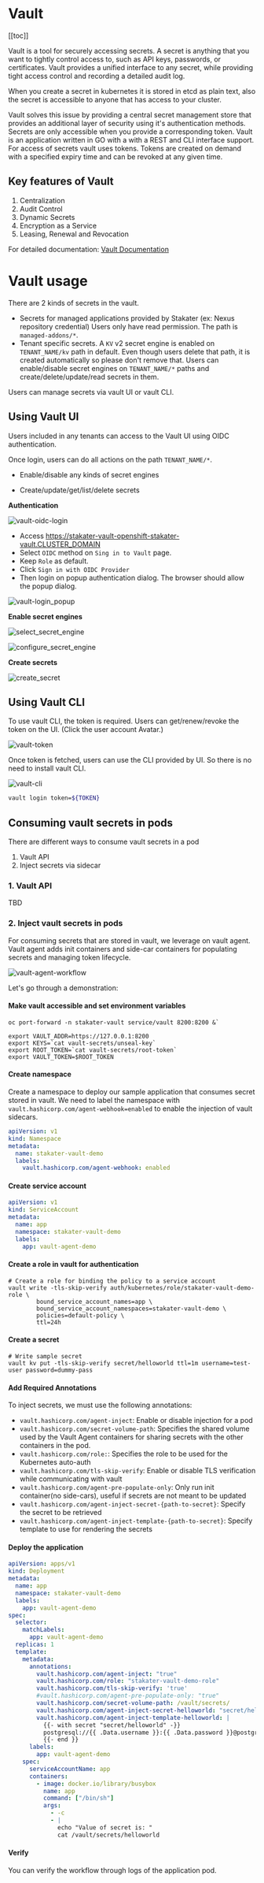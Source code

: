 # Vault

[[toc]]

Vault is a tool for securely accessing secrets. A secret is anything that you want to tightly control access to, such as API keys, passwords, or certificates. 
Vault provides a unified interface to any secret, while providing tight access control and recording a detailed audit log.

When you create a secret in kubernetes it is stored in etcd as plain text, also the secret is accessible to anyone that has access to your cluster.

Vault solves this issue by providing a central secret management store that provides an additional layer of security using it's
authentication methods. Secrets are only accessible when you provide a corresponding token. Vault is an application written in GO with a with a REST and CLI interface support. For access of secrets vault uses tokens.
Tokens are created on demand with a specified expiry time and can be revoked at any given time.

## Key features of Vault

1. Centralization
2. Audit Control
3. Dynamic Secrets
4. Encryption as a Service
5. Leasing, Renewal and Revocation

For detailed documentation: [Vault Documentation](https://learn.hashicorp.com/vault#getting-started)  

# Vault usage

There are 2 kinds of secrets in the vault.
* Secrets for managed applications provided by Stakater (ex: Nexus repository credential)
  Users only have read permission.
  The path is `managed-addons/*`.
* Tenant specific secrets.
  A `KV` v2 secret engine is enabled on `TENANT_NAME/kv` path in default. Even though users delete that path, it is created automatically so please don't remove that.
  Users can enable/disable secret engines on `TENANT_NAME/*` paths and create/delete/update/read secrets in them.

Users can manage secrets via vault UI or vault CLI.

## Using Vault UI

Users included in any tenants can access to the Vault UI using OIDC authentication.

Once login, users can do all actions on the path `TENANT_NAME/*`.

- Enable/disable any kinds of secret engines

- Create/update/get/list/delete secrets

**Authentication**

![vault-oidc-login](./images/vault_oidc_login.png)

* Access https://stakater-vault-openshift-stakater-vault.CLUSTER_DOMAIN
* Select `OIDC` method on `Sing in to Vault` page.
* Keep `Role` as default.
* Click `Sign in with OIDC Provider`
* Then login on popup authentication dialog. The browser should allow the popup dialog.

![vault-login_popup](./images/login_popup.png)

**Enable secret engines**

![select_secret_engine](./images/select_secret_engine.png)

![configure_secret_engine](./images/configure_secret_engine.png)

**Create secrets**

![create_secret](./images/create_secret.png)

## Using Vault CLI

To use vault CLI, the token is required. Users can get/renew/revoke the token on the UI. (Click the user account Avatar.)

![vault-token](./images/vault_token.png)

Once token is fetched, users can use the CLI provided by UI. So there is no need to install vault CLI.

![vault-cli](./images/vault_cli.png)


```bash
vault login token=${TOKEN}
```

## Consuming vault secrets in pods

There are different ways to consume vault secrets in a pod

1. Vault API
2. Inject secrets via sidecar

### 1. Vault API

TBD

### 2. Inject vault secrets in pods

For consuming secrets that are stored in vault, we leverage on vault agent. Vault agent adds init containers and side-car
containers for populating secrets and managing token lifecycle.

![vault-agent-workflow](./images/vault-agent-workflow.png)

Let's go through a demonstration:

#### Make vault accessible and set environment variables

```shell script
oc port-forward -n stakater-vault service/vault 8200:8200 &`

export VAULT_ADDR=https://127.0.0.1:8200
export KEYS=`cat vault-secrets/unseal-key`
export ROOT_TOKEN=`cat vault-secrets/root-token`
export VAULT_TOKEN=$ROOT_TOKEN
```

#### Create namespace

Create a namespace to deploy our sample application that consumes secret stored in vault. We need to label the namespace
 with `vault.hashicorp.com/agent-webhook=enabled` to enable the injection of vault sidecars.
 
```yaml
apiVersion: v1
kind: Namespace
metadata:
  name: stakater-vault-demo
  labels:
    vault.hashicorp.com/agent-webhook: enabled
```

#### Create service account

```yaml
apiVersion: v1
kind: ServiceAccount
metadata:
  name: app
  namespace: stakater-vault-demo
  labels:
    app: vault-agent-demo
```

#### Create a role in vault for authentication

```shell script
# Create a role for binding the policy to a service account
vault write -tls-skip-verify auth/kubernetes/role/stakater-vault-demo-role \
        bound_service_account_names=app \
        bound_service_account_namespaces=stakater-vault-demo \
        policies=default-policy \
        ttl=24h
```

#### Create a secret

```shell script
# Write sample secret
vault kv put -tls-skip-verify secret/helloworld ttl=1m username=test-user password=dummy-pass
```

#### Add Required Annotations

To inject secrets, we must use the following annotations:

- `vault.hashicorp.com/agent-inject`: Enable or disable injection for a pod
- `vault.hashicorp.com/secret-volume-path`: Specifies the shared volume used by the Vault Agent containers for sharing secrets with the other containers in the pod.
- `vault.hashicorp.com/role:`: Specifies the role to be used for the Kubernetes auto-auth
- `vault.hashicorp.com/tls-skip-verify`: Enable or disable TLS verification while communicating with vault
- `vault.hashicorp.com/agent-pre-populate-only`: Only run init container(no side-cars), useful if secrets are not meant to be updated
- `vault.hashicorp.com/agent-inject-secret-{path-to-secret}`: Specify the secret to be retrieved
- `vault.hashicorp.com/agent-inject-template-{path-to-secret}`: Specify template to use for rendering the secrets 


#### Deploy the application

```yaml
apiVersion: apps/v1
kind: Deployment
metadata:
  name: app
  namespace: stakater-vault-demo
  labels:
    app: vault-agent-demo
spec:
  selector:
    matchLabels:
      app: vault-agent-demo
  replicas: 1
  template:
    metadata:
      annotations:
        vault.hashicorp.com/agent-inject: "true"
        vault.hashicorp.com/role: "stakater-vault-demo-role"
        vault.hashicorp.com/tls-skip-verify: 'true'
        #vault.hashicorp.com/agent-pre-populate-only: "true"
        vault.hashicorp.com/secret-volume-path: /vault/secrets/
        vault.hashicorp.com/agent-inject-secret-helloworld: "secret/helloworld"
        vault.hashicorp.com/agent-inject-template-helloworld: |
          {{- with secret "secret/helloworld" -}}
          postgresql://{{ .Data.username }}:{{ .Data.password }}@postgres:5432/wizard
          {{- end }}
      labels:
        app: vault-agent-demo
    spec:
      serviceAccountName: app
      containers:
        - image: docker.io/library/busybox
          name: app
          command: ["/bin/sh"]
          args:
            - -c
            - |
              echo "Value of secret is: "
              cat /vault/secrets/helloworld
```

#### Verify 

You can verify the workflow through logs of the application pod.
